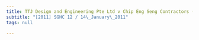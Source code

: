 ```yaml
---
title: TTJ Design and Engineering Pte Ltd v Chip Eng Seng Contractors (1988) Pte Ltd
subtitle: "[2011] SGHC 12 / 14\_January\_2011"
tags: null

---
```


